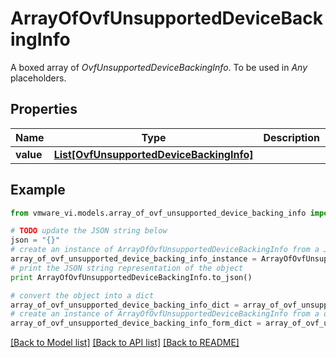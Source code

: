 # ArrayOfOvfUnsupportedDeviceBackingInfo

A boxed array of *OvfUnsupportedDeviceBackingInfo*. To be used in *Any* placeholders. 

## Properties
Name | Type | Description | Notes
------------ | ------------- | ------------- | -------------
**value** | [**List[OvfUnsupportedDeviceBackingInfo]**](OvfUnsupportedDeviceBackingInfo.md) |  | 

## Example

```python
from vmware_vi.models.array_of_ovf_unsupported_device_backing_info import ArrayOfOvfUnsupportedDeviceBackingInfo

# TODO update the JSON string below
json = "{}"
# create an instance of ArrayOfOvfUnsupportedDeviceBackingInfo from a JSON string
array_of_ovf_unsupported_device_backing_info_instance = ArrayOfOvfUnsupportedDeviceBackingInfo.from_json(json)
# print the JSON string representation of the object
print ArrayOfOvfUnsupportedDeviceBackingInfo.to_json()

# convert the object into a dict
array_of_ovf_unsupported_device_backing_info_dict = array_of_ovf_unsupported_device_backing_info_instance.to_dict()
# create an instance of ArrayOfOvfUnsupportedDeviceBackingInfo from a dict
array_of_ovf_unsupported_device_backing_info_form_dict = array_of_ovf_unsupported_device_backing_info.from_dict(array_of_ovf_unsupported_device_backing_info_dict)
```
[[Back to Model list]](../README.md#documentation-for-models) [[Back to API list]](../README.md#documentation-for-api-endpoints) [[Back to README]](../README.md)


